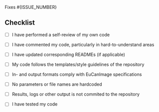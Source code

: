 Fixes #{ISSUE_NUMBER}

## Checklist

- [ ] I have performed a self-review of my own code
- [ ] I have commented my code, particularly in hard-to-understand areas
- [ ] I have updated corresponding READMEs (if applicable)
- [ ] My code follows the templates/style guidelines of the repository
- [ ] In- and output formats comply with EuCanImage specifications
- [ ] No parameters or file names are hardcoded
- [ ] Results, logs or other output is not commited to the repository
- [ ] I have tested my code

